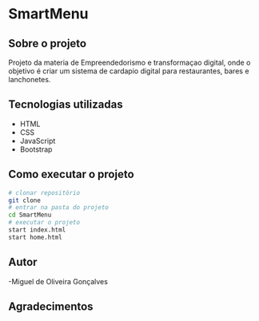 # SmartMenu
## Sobre o projeto 
Projeto da materia de Empreendedorismo e transformaçao digital, onde o objetivo é criar um sistema de cardapio digital para restaurantes, bares e lanchonetes.
## Tecnologias utilizadas
- HTML
- CSS
- JavaScript
- Bootstrap
## Como executar o projeto
```bash
# clonar repositório
git clone
# entrar na pasta do projeto
cd SmartMenu
# executar o projeto
start index.html
start home.html
```
## Autor
-Miguel de Oliveira Gonçalves 
## Agradecimentos
